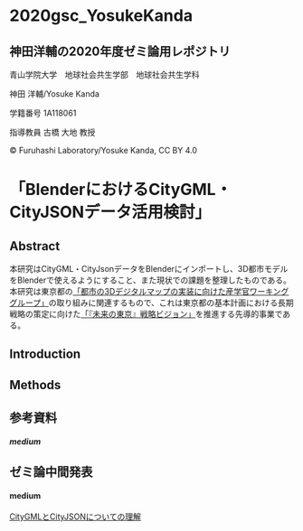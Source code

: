 # 2020gsc_YosukeKanda
## 神田洋輔の2020年度ゼミ論用レポジトリ


青山学院大学　地球社会共生学部　地球社会共生学科

神田 洋輔/Yosuke Kanda

学籍番号 1A118061

指導教員 古橋 大地 教授

© Furuhashi Laboratory/Yosuke Kanda, CC BY 4.0

# 「BlenderにおけるCityGML・CityJSONデータ活用検討」

## Abstract
本研究はCityGML・CityJsonデータをBlenderにインポートし、3D都市モデルをBlenderで使えるようにすること、また現状での課題を整理したものである。
本研究は東京都の[「都市の3Dデジタルマップの実装に向けた産学官ワーキンググループ」](https://www.metro.tokyo.lg.jp/tosei/hodohappyo/press/2020/12/02/01.html?fbclid=IwAR3-QD7h1PfpgQiEvRjgQy81s_sau1wuCHF6esaYg1R4WPRpnKeknvzTDdM)の取り組みに関連するもので、これは東京都の基本計画における長期戦略の策定に向けた[「『未来の東京』戦略ビジョン」](https://www.seisakukikaku.metro.tokyo.lg.jp/basic-plan/choki-plan/)を推進する先導的事業である。

## Introduction


## Methods



## 参考資料


##### medium
[](
)

## ゼミ論中間発表
#### medium
[CityGMLとCityJSONについての理解](https://tidacancan.medium.com/citygml%E3%81%A8cityjson%E3%81%AB%E3%81%A4%E3%81%84%E3%81%A6-%E3%82%A2%E3%83%89%E3%83%99%E3%83%B3%E3%83%88%E3%82%AB%E3%83%AC%E3%83%B3%E3%83%80%E3%83%BC12%E6%9C%8816%E6%97%A5-84cde663c429)


